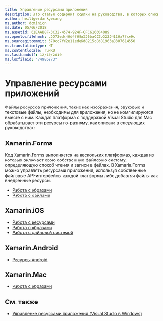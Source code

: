 ```yaml
---
title: Управление ресурсами приложений
description: Это статья содержит ссылки на руководства, в которых описывается, как управлять ресурсами приложения для различных платформ в Visual Studio для Mac
author: heiligerdankgesang
ms.author: dominicn
ms.date: 05/06/2018
ms.assetid: 61EAAB8F-3C32-4574-924F-CFC616604089
ms.openlocfilehash: c3572edc46d4f69a338ba655b32254126a7fce9c
ms.sourcegitcommit: 370cc7fd2e11ede6d8215c8d81963a8307614550
ms.translationtype: HT
ms.contentlocale: ru-RU
ms.lasthandoff: 12/10/2019
ms.locfileid: "74985273"
---
```

# <a name="managing-app-resources"></a>Управление ресурсами приложений

Файлы ресурсов приложения, такие как изображения, звуковые и текстовые файлы, необходимы для приложения, но не компилируются вместе с ним. Каждая платформа с поддержкой Visual Studio для Mac обрабатывает эти ресурсы по-разному, как описано в следующих руководствах:

## <a name="xamarinforms"></a>Xamarin.Forms

Код Xamarin.Forms выполняется на нескольких платформах, каждая из которых включает свою собственную файловую систему, определяющую способ чтения и записи в файлах. В Xamarin.Forms можно управлять ресурсами приложения, используя собственные файловые API-интерфейсы каждой платформы либо добавляя файлы как внедренные ресурсы.

* [Работа с образами](https://developer.xamarin.com/guides/xamarin-forms/user-interface/images/)
* [Работа с файлами]( https://developer.xamarin.com/guides/xamarin-forms/application-fundamentals/files/)

## <a name="xamarinios"></a>Xamarin.iOS

* [Работа с ресурсами](https://developer.xamarin.com/guides/ios/application_fundamentals/working_with_resources/)
* [Работа с образами](https://developer.xamarin.com/guides/ios/application_fundamentals/working_with_images/)
* [Работа с файловой системой](https://developer.xamarin.com/guides/ios/application_fundamentals/working_with_the_file_system/)

## <a name="xamarinandroid"></a>Xamarin.Android

* [Ресурсы Android](https://developer.xamarin.com/guides/android/application_fundamentals/resources_in_android/)

## <a name="xamarinmac"></a>Xamarin.Mac

* [Работа с образами](https://developer.xamarin.com/guides/mac/application_fundamentals/working-with-images/)

## <a name="see-also"></a>См. также

- [Управление ресурсами приложения (Visual Studio в Windows)](/visualstudio/ide/managing-application-resources-dotnet)